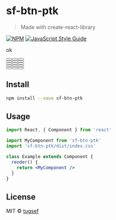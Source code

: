 # sf-btn-ptk

> Made with create-react-library

[![NPM](https://img.shields.io/npm/v/sf-btn-ptk.svg)](https://www.npmjs.com/package/sf-btn-ptk) [![JavaScript Style Guide](https://img.shields.io/badge/code_style-standard-brightgreen.svg)](https://standardjs.com)


ok


    
<div>
  <Button type='primary_small' text="Button" />
  <Button type='primary_medium' text="Button" />
  <Button type='primary_large' text="Button" />
</div>
<div style={{ display: "inline-block" }}>
  <Button type='default_small' text="Button" />
  <Button type='default_medium' text="Button" />
  <Button type='default_large' text="Button" />
</div>
<div></div>
<div style={{ display: "inline-block" }}>
  <Button type='dashed_small' text="Button" />
  <Button type='dashed_medium' text="Button" />
  <Button type='dashed_large' text="Button" />
</div>
<div></div>
<div style={{ display: "inline-block" }}>
  <Button type='text_small' text="Button" />
  <Button type='text_medium' text="Button" />
  <Button type='text_large' text="Button" />
</div>
<div></div>
<div style={{ display: "inline-block" }}>
  <Button type='link_small' text="Link!" />
  <Button type='link_medium' text="Link!" />
  <Button type='link_large' text="Link!" />
</div>

## Install

```bash
npm install --save sf-btn-ptk
```

## Usage

```jsx
import React, { Component } from 'react'

import MyComponent from 'sf-btn-ptk'
import 'sf-btn-ptk/dist/index.css'

class Example extends Component {
  render() {
    return <MyComponent />
  }
}
```

## License

MIT © [tugsef](https://github.com/tugsef)
